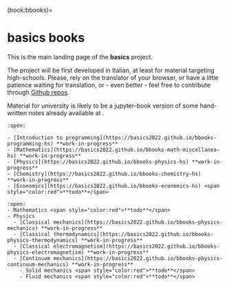 (book:bbooks)=
# basics books

This is the main landing page of the **basics** project.

The project will be first developed in Italian, at least for material targeting high-schools. Please, rely on the translator of your browser, or have a little patience waiting for translation, or - even better - feel free to contribute through [Github repos](https://github.com/Basics2022).

Material for university is likely to be a jupyter-book version of some hand-written notes already available at [](https://basics.altervista.org).

```{dropdown} [High-school](https://basics2022.github.io/bbooks-hs)
:open:

- [Introduction to programming](https://basics2022.github.io/bbooks-programming-hs) **work-in-progress**
- [Mathematics](https://basics2022.github.io/bbooks-math-miscellanea-hs) **work-in-progress**
- [Physics](https://basics2022.github.io/bbooks-physics-hs) **work-in-progress**
- [Chemistry](https://basics2022.github.io/bbooks-chemistry-hs) **work-in-progress**
- [Economics](https://basics2022.github.io/bbooks-economics-hs) <span style="color:red">**todo**</span>
```

<!-- - [Mathematics](https://basics2022.github.io/bbooks-math-miscellanea) **work-in-progress** -->
```{dropdown} University and more
:open:
- Mathematics <span style="color:red">**todo**</span>
- Physics
  - [Classical mechanics](https://basics2022.github.io/bbooks-physics-mechanics) **work-in-progress**
  - [Classical thermodynamics](https://basics2022.github.io/bbooks-physics-thermodynamics) **work-in-progress**
  - [Classical electromagnetism](https://basics2022.github.io/bbooks-physics-electromagnetism) **work-in-progress**
  - [Continuum mechanics](https://basics2022.github.io/bbooks-physics-continuum-mechanics) **work-in-progress**
    - Solid mechanics <span style="color:red">**todo**</span> 
    - Fluid mechanics <span style="color:red">**todo**</span>
```

```{dropdown} Insights
```
